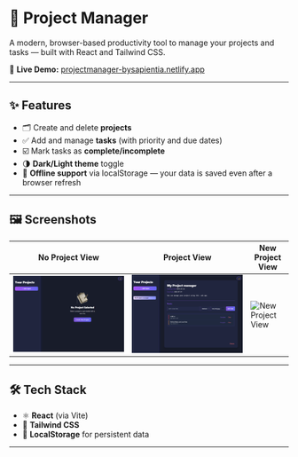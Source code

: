 # 📁 Project Manager

A modern, browser-based productivity tool to manage your projects and tasks — built with React and Tailwind CSS.

🔗 **Live Demo:** [projectmanager-bysapientia.netlify.app](https://projectmanager-bysapientia.netlify.app/)

---

## ✨ Features

- 🗂️ Create and delete **projects**
- ✅ Add and manage **tasks** (with priority and due dates)
- ☑️ Mark tasks as **complete/incomplete**
- 🌗 **Dark/Light theme** toggle
- 💾 **Offline support** via localStorage — your data is saved even after a browser refresh

---

## 🖼️ Screenshots

| No Project View | Project View | New Project View |
|-----------------|--------------|------------------|
| ![No Project View](./Screenshoots/no-project-view.png) | ![Project View](./Screenshoots/project-view.png) | ![New Project View](./Screenshoots/new-project-view.png) |

---

## 🛠️ Tech Stack

- ⚛️ **React** (via Vite)
- 🎨 **Tailwind CSS**
- 💽 **LocalStorage** for persistent data

---
